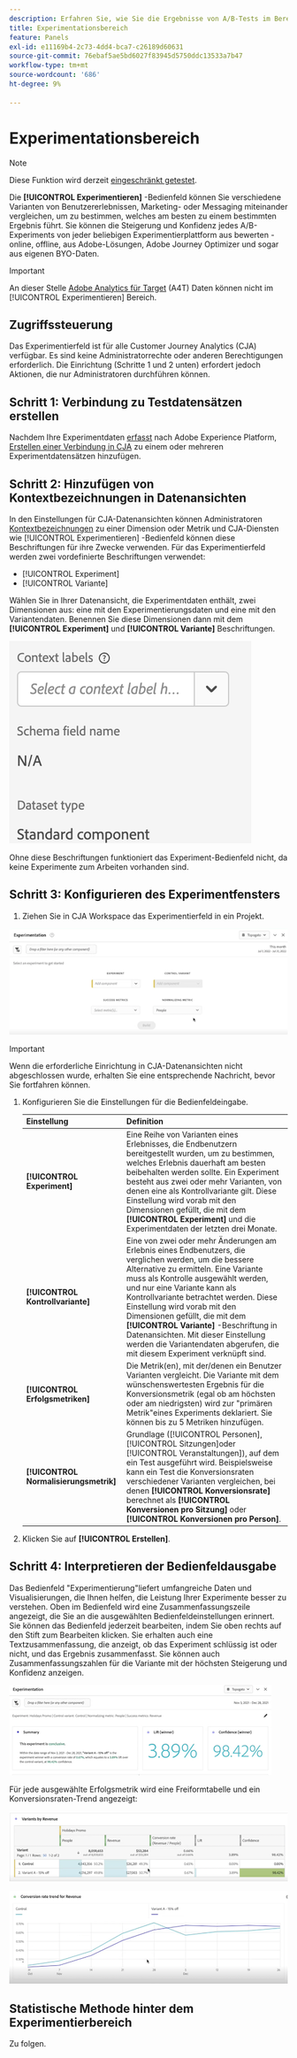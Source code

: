 ```yaml
---
description: Erfahren Sie, wie Sie die Ergebnisse von A/B-Tests im Bereich CJA-Experimentierung analysieren können.
title: Experimentationsbereich
feature: Panels
exl-id: e11169b4-2c73-4dd4-bca7-c26189d60631
source-git-commit: 76ebaf5ae5bd6027f83945d5750ddc13533a7b47
workflow-type: tm+mt
source-wordcount: '686'
ht-degree: 9%

---
```


# Experimentationsbereich

>[!NOTE]
>
>Diese Funktion wird derzeit [eingeschränkt getestet](/help/release-notes/releases.md).

Die **[!UICONTROL Experimentieren]** -Bedienfeld können Sie verschiedene Varianten von Benutzererlebnissen, Marketing- oder Messaging miteinander vergleichen, um zu bestimmen, welches am besten zu einem bestimmten Ergebnis führt. Sie können die Steigerung und Konfidenz jedes A/B-Experiments von jeder beliebigen Experimentierplattform aus bewerten - online, offline, aus Adobe-Lösungen, Adobe Journey Optimizer und sogar aus eigenen BYO-Daten.

>[!IMPORTANT]
>
>An dieser Stelle [Adobe Analytics für Target](https://experienceleague.adobe.com/docs/target/using/integrate/a4t/a4t.html?lang=de) (A4T) Daten können nicht im [!UICONTROL Experimentieren] Bereich.

## Zugriffssteuerung

Das Experimentierfeld ist für alle Customer Journey Analytics (CJA) verfügbar. Es sind keine Administratorrechte oder anderen Berechtigungen erforderlich. Die Einrichtung (Schritte 1 und 2 unten) erfordert jedoch Aktionen, die nur Administratoren durchführen können.

## Schritt 1: Verbindung zu Testdatensätzen erstellen

Nachdem Ihre Experimentdaten [erfasst](https://experienceleague.adobe.com/docs/experience-platform/ingestion/home.html?lang=en) nach Adobe Experience Platform, [Erstellen einer Verbindung in CJA](/help/connections/create-connection.md) zu einem oder mehreren Experimentdatensätzen hinzufügen.

## Schritt 2: Hinzufügen von Kontextbezeichnungen in Datenansichten

In den Einstellungen für CJA-Datenansichten können Administratoren [Kontextbezeichnungen](/help/data-views/component-settings/overview.md) zu einer Dimension oder Metrik und CJA-Diensten wie [!UICONTROL Experimentieren] -Bedienfeld können diese Beschriftungen für ihre Zwecke verwenden. Für das Experimentierfeld werden zwei vordefinierte Beschriftungen verwendet:

* [!UICONTROL Experiment]
* [!UICONTROL Variante]

Wählen Sie in Ihrer Datenansicht, die Experimentdaten enthält, zwei Dimensionen aus: eine mit den Experimentierungsdaten und eine mit den Variantendaten. Benennen Sie diese Dimensionen dann mit dem **[!UICONTROL Experiment]** und **[!UICONTROL Variante]** Beschriftungen.

![Kontextbezeichnung](assets/context-label.png)

Ohne diese Beschriftungen funktioniert das Experiment-Bedienfeld nicht, da keine Experimente zum Arbeiten vorhanden sind.

## Schritt 3: Konfigurieren des Experimentfensters

1. Ziehen Sie in CJA Workspace das Experimentierfeld in ein Projekt.

![Experimentbereich](assets/experiment.png)

>[!IMPORTANT]
>Wenn die erforderliche Einrichtung in CJA-Datenansichten nicht abgeschlossen wurde, erhalten Sie eine entsprechende Nachricht, bevor Sie fortfahren können.

1. Konfigurieren Sie die Einstellungen für die Bedienfeldeingabe.

   | Einstellung | Definition |
   | --- | --- |
   | **[!UICONTROL Experiment]** | Eine Reihe von Varianten eines Erlebnisses, die Endbenutzern bereitgestellt wurden, um zu bestimmen, welches Erlebnis dauerhaft am besten beibehalten werden sollte. Ein Experiment besteht aus zwei oder mehr Varianten, von denen eine als Kontrollvariante gilt. Diese Einstellung wird vorab mit den Dimensionen gefüllt, die mit dem  **[!UICONTROL Experiment]** und die Experimentdaten der letzten drei Monate. |
   | **[!UICONTROL Kontrollvariante]** | Eine von zwei oder mehr Änderungen am Erlebnis eines Endbenutzers, die verglichen werden, um die bessere Alternative zu ermitteln. Eine Variante muss als Kontrolle ausgewählt werden, und nur eine Variante kann als Kontrollvariante betrachtet werden. Diese Einstellung wird vorab mit den Dimensionen gefüllt, die mit dem  **[!UICONTROL Variante]** -Beschriftung in Datenansichten. Mit dieser Einstellung werden die Variantendaten abgerufen, die mit diesem Experiment verknüpft sind. |
   | **[!UICONTROL Erfolgsmetriken]** | Die Metrik(en), mit der/denen ein Benutzer Varianten vergleicht. Die Variante mit dem wünschenswertesten Ergebnis für die Konversionsmetrik (egal ob am höchsten oder am niedrigsten) wird zur &quot;primären Metrik&quot;eines Experiments deklariert. Sie können bis zu 5 Metriken hinzufügen. |
   | **[!UICONTROL Normalisierungsmetrik]** | Grundlage ([!UICONTROL Personen], [!UICONTROL Sitzungen]oder [!UICONTROL Veranstaltungen]), auf dem ein Test ausgeführt wird. Beispielsweise kann ein Test die Konversionsraten verschiedener Varianten vergleichen, bei denen **[!UICONTROL Konversionsrate]** berechnet als **[!UICONTROL Konversionen pro Sitzung]** oder **[!UICONTROL Konversionen pro Person]**. |

1. Klicken Sie auf **[!UICONTROL Erstellen]**.

## Schritt 4: Interpretieren der Bedienfeldausgabe

Das Bedienfeld &quot;Experimentierung&quot;liefert umfangreiche Daten und Visualisierungen, die Ihnen helfen, die Leistung Ihrer Experimente besser zu verstehen. Oben im Bedienfeld wird eine Zusammenfassungszeile angezeigt, die Sie an die ausgewählten Bedienfeldeinstellungen erinnert. Sie können das Bedienfeld jederzeit bearbeiten, indem Sie oben rechts auf den Stift zum Bearbeiten klicken. Sie erhalten auch eine Textzusammenfassung, die anzeigt, ob das Experiment schlüssig ist oder nicht, und das Ergebnis zusammenfasst. Sie können auch Zusammenfassungszahlen für die Variante mit der höchsten Steigerung und Konfidenz anzeigen.

![Experimentausgabe](assets/exp-output1.png)

Für jede ausgewählte Erfolgsmetrik wird eine Freiformtabelle und ein Konversionsraten-Trend angezeigt:

![Experimentausgabe](assets/exp-output2.png)

![Experimentausgabe](assets/exp-output3.png)


## Statistische Methode hinter dem Experimentierbereich

Zu folgen.



